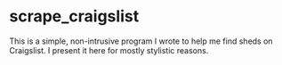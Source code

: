 # scrape_craigslist
This is a simple, non-intrusive program I wrote to help me find sheds on Craigslist.  I present it here for mostly stylistic reasons.
